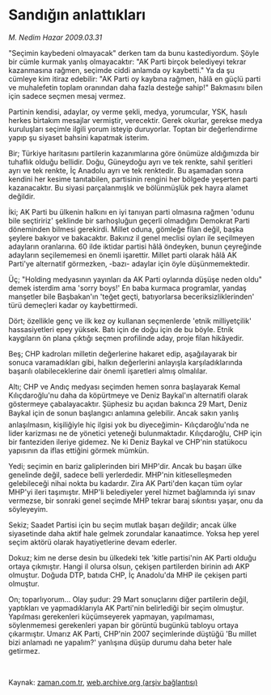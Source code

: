 # Sandığın anlattıkları

*M. Nedim Hazar 2009.03.31*

<tr><td class="metin" colspan="2" style="padding-top: 20px; padding-left: 5px; padding-right: 10px;">"Seçimin kaybedeni olmayacak" derken tam da bunu kastediyordum. Şöyle bir cümle kurmak yanlış olmayacaktır: "AK Parti birçok belediyeyi tekrar kazanmasına rağmen, seçimde ciddi anlamda oy kaybetti." Ya da şu cümleye kim itiraz edebilir: "AK Parti oy kaybına rağmen, hâlâ en güçlü parti ve muhalefetin toplam oranından daha fazla desteğe sahip!" Bakmasını bilen için sadece seçmen mesaj vermez.</td></tr><tr><td class="metin" colspan="2" style="padding-top: 20px; padding-left: 5px; padding-right: 10px;"><p> Partinin kendisi, adaylar, oy verme şekli, medya, yorumcular, YSK, hasılı herkes birtakım mesajlar vermiştir, verecektir. Gerek okurlar, gerekse medya kuruluşları seçimle ilgili yorum isteyip duruyorlar. Toptan bir değerlendirme yapıp şu siyaset bahsini kapatmak isterim.
<p>Bir; Türkiye haritasını partilerin kazanımlarına göre önümüze aldığımızda bir tuhaflık olduğu bellidir. Doğu, Güneydoğu ayrı ve tek renkte, sahil şeritleri ayrı ve tek renkte, İç Anadolu ayrı ve tek renktedir. Bu aşamadan sonra kendini her kesime tanıtabilen, partisinin rengini her bölgede yeşerten parti kazanacaktır. Bu siyasi parçalanmışlık ve bölünmüşlük pek hayra alamet değildir.
<p>İki; AK Parti bu ülkenin halkını en iyi tanıyan parti olmasına rağmen 'odunu bile seçtiririz' şeklinde bir sarhoşluğun geçerli olmadığını Demokrat Parti döneminden bilmesi gerekirdi. Millet oduna, gömleğe filan değil, başka şeylere bakıyor ve bakacaktır. Bakınız il genel meclisi oyları ile seçilmeyen adayların oranlarına. 60 ilde iktidar partisi hâlâ öndeyken, bunun çeyreğinde adayların seçilememesi en önemli işarettir. Millet parti olarak hâlâ AK Parti'ye alternatif görmezken, -bazı- adaylar için öyle düşünmemektedir.
<p>Üç; "Holding medyasının yayınları da AK Parti oylarında düşüşe neden oldu" demek isterdim ama 'sorry boys!' En baba kurmaca programlar, yandaş manşetler bile Başbakan'ın 'teğet geçti, batıyorlarsa beceriksizliklerinden' türü demeçleri kadar oy kaybettirmedi.
<p>Dört; özellikle genç ve ilk kez oy kullanan seçmenlerde 'etnik milliyetçilik' hassasiyetleri epey yüksek. Batı için de doğu için de bu böyle. Etnik kaygıların ön plana çıktığı seçmen profilinde aday, proje filan hikâyedir.
<p>Beş; CHP kadroları milletin değerlerine hakaret edip, aşağılayarak bir sonuca varamadıkları gibi, halkın değerlerini anlayışla karşıladıklarında başarılı olabileceklerine dair önemli işaretleri almış olmalılar.
<p>Altı; CHP ve Andıç medyası seçimden hemen sonra başlayarak Kemal Kılıçdaroğlu'nu daha da köpürtmeye ve Deniz Baykal'ın alternatifi olarak göstermeye çabalayacaktır. Şüphesiz bu açıdan bakınca 29 Mart, Deniz Baykal için de sonun başlangıcı anlamına gelebilir. Ancak sakın yanlış anlaşılmasın, kişiliğiyle hiç ilgisi yok bu diyeceğimin- Kılıçdaroğlu'nda ne lider karizması ne de yönetici yeteneği bulunmaktadır. Kılıçdaroğlu, CHP için bir fanteziden ileriye gidemez. Ne ki Deniz Baykal ve CHP'nin statükocu yapısının da iflas ettiğini görmek mümkün.
<p>Yedi; seçimin en bariz galiplerinden biri MHP'dir. Ancak bu başarı ülke genelinde değil, sadece belli yerlerdedir. MHP'nin kitleselleşmeden gelebileceği nihai nokta bu kadardır. Zira AK Parti'den kaçan tüm oylar MHP'yi ileri taşımıştır. MHP'li belediyeler yerel hizmet bağlamında iyi sınav vermezse, bir sonraki genel seçimde MHP tekrar baraj sıkıntısı yaşar, onu da söyleyeyim.
<p>Sekiz; Saadet Partisi için bu seçim mutlak başarı değildir; ancak ülke siyasetinde daha aktif hale gelmek zorundalar kanaatimce. Yoksa hep yerel seçim aktörü olarak hayatiyetlerine devam ederler.
<p>Dokuz; kim ne derse desin bu ülkedeki tek 'kitle partisi'nin AK Parti olduğu ortaya çıkmıştır. Hangi il olursa olsun, çekişen partilerden birinin adı AKP olmuştur. Doğuda DTP, batıda CHP, İç Anadolu'da MHP ile çekişen parti olmuştur.
<p>On; toparlıyorum... Olay şudur: 29 Mart sonuçlarını diğer partilerin değil, yaptıkları ve yapmadıklarıyla AK Parti'nin belirlediği bir seçim olmuştur. Yapılması gerekenleri küçümseyerek yapmayan, yapılmaması, söylenmemesi gerekenleri yapan bir görüntü bugünkü tabloyu ortaya çıkarmıştır. Umarız AK Parti, CHP'nin 2007 seçimlerinde düştüğü 'Bu millet bizi anlamadı ne yapalım?' yanlışına düşüp durumu daha beter hale getirmez.
<p>
<p><br/></p></p></p></p></p></p></p></p></p></p></p></p></p></td></tr>

Kaynak: [zaman.com.tr](http://zaman.com.tr/yazar.do?yazino=831998), [web.archive.org (arşiv bağlantısı)](http://web.archive.org/web/20090411212802/http://www.zaman.com.tr:80/yazar.do?yazino=831998)
